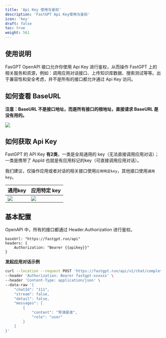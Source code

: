 ```yaml
---
title: 'Api Key 使用与鉴权'
description: 'FastGPT Api Key使用与鉴权'
icon: 'key'
draft: false
toc: true
weight: 561
---
```


## 使用说明

FasGPT OpenAPI 接口允许你使用 Api Key 进行鉴权，从而操作 FastGPT 上的相关服务和资源，例如：调用应用对话接口、上传知识库数据、搜索测试等等。出于兼容性和安全考虑，并不是所有的接口都允许通过 Api Key 访问。

## 如何查看 BaseURL

**注意：BaseURL 不是接口地址，而是所有接口的根地址，直接请求 BaseURL 是没有用的。**

![](/imgs/fastgpt-api-baseurl.png)

## 如何获取 Api Key

FastGPT 的 API Key **有2类**，一类是全局通用的 key（无法直接调用应用对话）；一类是携带了 AppId 也就是有应用标记的key（可直接调用应用对话）。

我们建议，仅操作应用或者对话的相关接口使用`应用特定key`，其他接口使用`通用key`。

|        通用key               |           应用特定 key            |
| --------------------- | --------------------- |
| ![](/imgs/fastgpt-api2.png) | ![](/imgs/fastgpt-api.png) |

## 基本配置

OpenAPI 中，所有的接口都通过 Header.Authorization 进行鉴权。

```
baseUrl: "https://fastgpt.run/api"
headers: {
    Authorization: "Bearer {{apikey}}"
}
```

**发起应用对话示例**

```sh
curl --location --request POST 'https://fastgpt.run/api/v1/chat/completions' \
--header 'Authorization: Bearer fastgpt-xxxxxx' \
--header 'Content-Type: application/json' \
--data-raw '{
    "chatId": "111",
    "stream": false,
    "detail": false,
    "messages": [
        {
            "content": "导演是谁",
            "role": "user"
        }
    ]
}'
```
